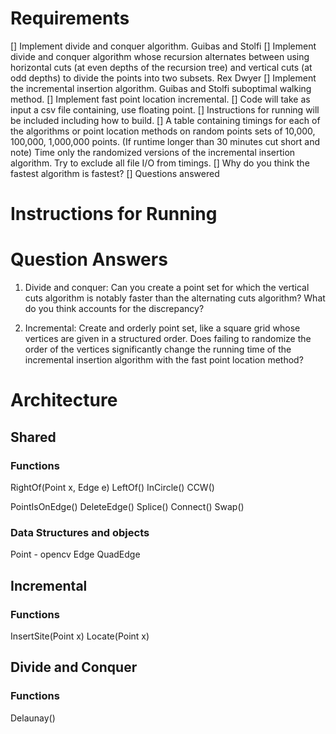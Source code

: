 # Requirements
[] Implement divide and conquer algorithm. Guibas and Stolfi
[] Implement divide and conquer algorithm whose recursion alternates between
using horizontal cuts (at even depths of the recursion tree) and vertical cuts (at odd depths) to divide the
points into two subsets. Rex Dwyer
[] Implement the incremental insertion algorithm.  Guibas and Stolfi suboptimal walking method.
[] Implement fast point location incremental.
[] Code will take as input a csv file containing, use floating point.
[] Instructions for running will be included including how to build.
[] A table containing timings for each of the algorithms or point location methods on random points
sets of 10,000, 100,000, 1,000,000 points.  (If runtime longer than 30 minutes cut short and note)
Time only the randomized versions of the incremental insertion algorithm. Try
to exclude all file I/O from timings.
[] Why do you think the fastest algorithm is fastest?
[] Questions answered

# Instructions for Running


# Question Answers

1. Divide and conquer: Can you create a point set for which the vertical cuts algorithm
is notably faster than the alternating cuts algorithm?
What do you think accounts for the discrepancy?


2. Incremental: Create and orderly point set, like a square grid whose vertices are 
given in a structured order. Does failing to randomize the order of the vertices significantly change
the running time of the incremental insertion algorithm with the fast point location method?


# Architecture

## Shared

### Functions
RightOf(Point x, Edge e)
LeftOf()
InCircle()
CCW()

PointIsOnEdge()
DeleteEdge()
Splice()
Connect()
Swap()

### Data Structures and objects
Point - opencv
Edge
QuadEdge


## Incremental

### Functions
InsertSite(Point x)
Locate(Point x)

## Divide and Conquer

### Functions
Delaunay()
